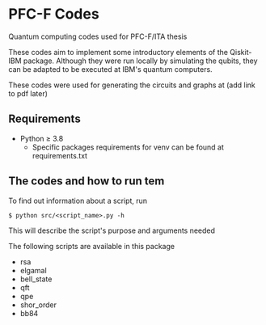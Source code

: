 # PFC-F Codes
Quantum computing codes used for PFC-F/ITA thesis

These codes aim to implement some introductory elements of the Qiskit-IBM package. Although they were run locally by simulating the qubits, they can be adapted to be executed at IBM's quantum computers.

These codes were used for generating the circuits and graphs at (add link to pdf later)

## Requirements

+ Python ≥ 3.8
	+ Specific packages requirements for venv can be found at requirements.txt


## The codes and how to run tem

To find out information about a script, run

```
$ python src/<script_name>.py -h
```

This will describe the script's purpose and arguments needed

The following scripts are available in this package

+ rsa
+ elgamal
+ bell_state
+ qft
+ qpe
+ shor_order
+ bb84